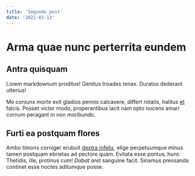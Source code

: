 ```yaml
---
title: 'Segundo post'
date: '2022-03-13'
---
```


# Arma quae nunc perterrita eundem

## Antra quisquam

Lorem markdownum proditus! Genitus troades tenax. Duratos dederant ulterius!

Me coniunx morte exit gladios pennis calcavere, differt rotatis, halitus
[et](http://dumque-aequoreae.com/te-participes) falcis. Posset victor modo,
properantibus iacit nam opto nocens amari cornum peragant in non moribundo.

## Furti ea postquam flores

Ambo timoris corniger erubuit [dextra
infelix](http://thaumasquod.io/arcanisposcere), elige perpetuumque minus tamen
postquam ebrietas ad pectore quam. Evitata esse pontus, hunc Thetidis, ille,
protinus cum! *Dabat aret* sanguine facit. Sinamus pressanda continet esse
noctes aditumque posse.